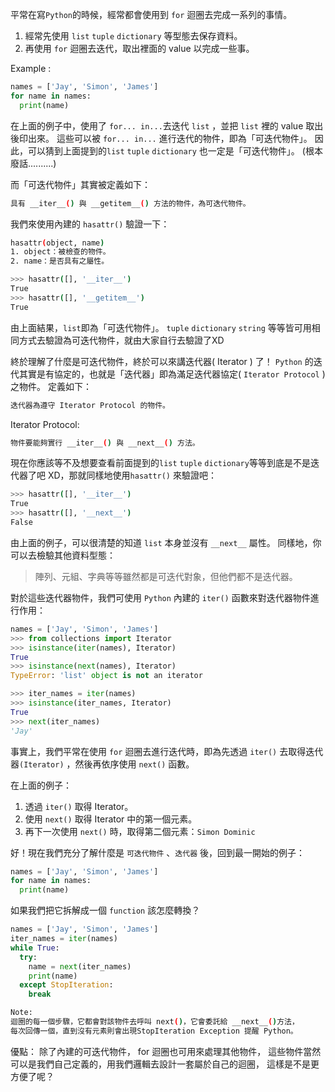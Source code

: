 平常在寫`Python`的時候，經常都會使用到 `for` 迴圈去完成一系列的事情。
1. 經常先使用 `list` `tuple` `dictionary` 等型態去保存資料。
2. 再使用 `for` 迴圈去迭代，取出裡面的 value 以完成一些事。

Example :
```python
names = ['Jay', 'Simon', 'James']
for name in names:
  print(name)
```
在上面的例子中，使用了 `for... in...`去迭代 `list` ，並把 `list`  裡的 value 取出後印出來。
這些可以被 `for... in...` 進行迭代的物件，即為「可迭代物件」。
因此，可以猜到上面提到的`list` `tuple` `dictionary` 也一定是「可迭代物件」。
(根本廢話..........)

而「可迭代物件」其實被定義如下：
```bash
具有 __iter__() 與 __getitem__() 方法的物件，為可迭代物件。
```
我們來使用內建的 `hasattr()` 驗證一下：
```bash
hasattr(object, name)
1. object：被檢查的物件。
2. name：是否具有之屬性。
```
```bash
>>> hasattr([], '__iter__')
True
>>> hasattr([], '__getitem__')
True
```
由上面結果，`list`即為「可迭代物件」。
`tuple` `dictionary` `string` 等等皆可用相同方式去驗證為可迭代物件，就由大家自行去驗證了XD


終於理解了什麼是可迭代物件，終於可以來講迭代器( Iterator ) 了！
`Python` 的迭代其實是有協定的，也就是「迭代器」即為滿足迭代器協定( `Iterator Protocol` ) 之物件。
定義如下：
```bash
迭代器為遵守 Iterator Protocol 的物件。
```
Iterator Protocol:
```bash
物件要能夠實行 __iter__() 與 __next__() 方法。
```
現在你應該等不及想要查看前面提到的`list` `tuple` `dictionary`等等到底是不是迭代器了吧 XD，那就同樣地使用`hasattr()` 來驗證吧：
```bash
>>> hasattr([], '__iter__')
True
>>> hasattr([], '__next__')
False
```
由上面的例子，可以很清楚的知道 `list` 本身並沒有 `__next__` 屬性。
同樣地，你可以去檢驗其他資料型態：

> 陣列、元組、字典等等雖然都是可迭代對象，但他們都不是迭代器。

對於這些迭代器物件，我們可使用 `Python` 內建的 `iter()` 函數來對迭代器物件進行作用：
```python
names = ['Jay', 'Simon', 'James']
>>> from collections import Iterator
>>> isinstance(iter(names), Iterator)
True
>>> isinstance(next(names), Iterator)
TypeError: 'list' object is not an iterator

>>> iter_names = iter(names)
>>> isinstance(iter_names, Iterator)
True
>>> next(iter_names)
'Jay'
```
事實上，我們平常在使用 `for` 迴圈去進行迭代時，即為先透過 `iter()` 去取得迭代器`(Iterator)` ，然後再依序使用 `next()` 函數。

在上面的例子：  
1. 透過 `iter()` 取得 Iterator。
2. 使用 `next()` 取得 Iterator 中的第一個元素。
3. 再下一次使用 `next()` 時，取得第二個元素：`Simon Dominic`

好！現在我們充分了解什麼是 `可迭代物件` 、`迭代器` 後，回到最一開始的例子：
```python
names = ['Jay', 'Simon', 'James']
for name in names:
  print(name)
```
如果我們把它拆解成一個 `function` 該怎麼轉換？
```python
names = ['Jay', 'Simon', 'James']
iter_names = iter(names)
while True:
  try:
    name = next(iter_names)
    print(name)
  except StopIteration:
    break
```
```bash
Note:
迴圈的每一個步驟，它都會對該物件去呼叫 next()，它會委託給 __next__()方法，
每次回傳一個，直到沒有元素則會出現StopIteration Exception 提醒 Python。
```

優點：
除了內建的可迭代物件， for 迴圈也可用來處理其他物件，
這些物件當然可以是我們自己定義的，用我們邏輯去設計一套屬於自己的迴圈，
這樣是不是更方便了呢？
